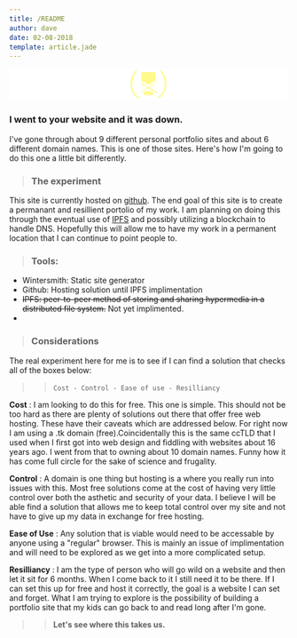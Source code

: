 ```yaml
---
title: /README
author: dave
date: 02-08-2018
template: article.jade
---
```


![1](1.png)

### I went to your website and it was down.

I've gone through about 9 different personal portfolio sites and about 6 different domain names. This is one of those sites. Here's how I'm going to do this one a little bit differently.

<span class="more">

> ### The experiment

This site is currently hosted on [github](http://github.io). The end goal of this site is to create a permanant and resillient portolio of my work. I am planning on doing this through the eventual use of [IPFS](https://ipfs.io/) and possibly utilizing a blockchain to handle DNS. Hopefully this will allow me to have my work in a permanent location that I can continue to point people to.

> ### Tools:

+ Wintersmith: Static site generator
+ Github: Hosting solution until IPFS implimentation
+ ~~IPFS: peer-to-peer method of storing and sharing hypermedia in a distributed file system.~~ Not yet implimented.
+


> ### Considerations

The real experiment here for me is to see if I can find a solution that checks all of the boxes below:

>> `Cost - Control - Ease of use - Resilliancy`

__Cost__ : I am looking to do this for free. This one is simple. This should not be too hard as there are plenty of solutions out there that offer free web hosting. These have their caveats which are addressed below. For right now I am using a .tk domain (free).Coincidentally this is the same ccTLD that I used when I first got into web design and fiddling with websites about 16 years ago. I went from that to owning about 10 domain names. Funny how it has come full circle for the sake of science and frugality.

__Control__ : A domain is one thing but hosting is a where you really run into issues with this. Most free solutions come at the cost of having very little control over both the asthetic and security of your data. I believe I will be able find a solution that allows me to keep total control over my site and not have to give up my data in exchange for free hosting.

__Ease of Use__ : Any solution that is viable would need to be accessable by anyone using a "regular" browser. This is mainly an issue of implimentation and will need to be explored as we get into a more complicated setup.

__Resilliancy__ : I am the type of person who will go wild on a website and then let it sit for 6 months. When I come back to it I still need it to be there. If I can set this up for free and host it correctly, the goal is a website I can set and forget. What I am trying to explore is the possibility of building a portfolio site that my kids can go back to and read long after I'm gone.

>> __Let's see where this takes us.__
